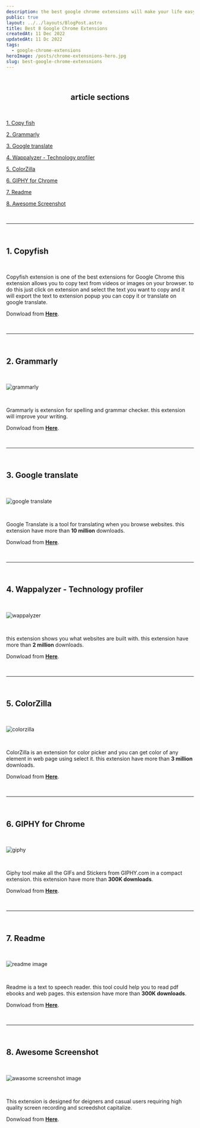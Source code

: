 ```yaml
---
description: the best google chrome extensions will make your life easy. here are ten chrome extensions for your browser.
public: true
layout: ../../layouts/BlogPost.astro
title: Best 8 Google Chrome Extensions
createdAt: 11 Dec 2022
updatedAt: 11 Dc 2022
tags:
  - google-chrome-extensions
heroImage: /posts/chrome-extensnions-hero.jpg
slug: best-google-chrome-extensnions
---
```


</br>

## <center>article sections </center>

</br>

[1. Copy fish](#1-copyfish)

[2. Grammarly](#2-grammarly)

[3. Google translate](#3-google-translate)

[4. Wappalyzer - Technology profiler](#4-wappalyzer---technology-profiler)

[5. ColorZilla](#5-colorzilla)

[6. GIPHY for Chrome](#6-giphy-for-chrome)

[7. Readme](#7-readme)

[8. Awesome Screenshot](#8-awesome-screenshot)

</br>

---

</br>

## 1. Copyfish

</br>

Copyfish extension is one of the best extensions for Google Chrome this extension allows you to copy text from videos or images on your browser. to do this just click on extension and select the text you want to copy and it will export the text to extension popup you can copy it or translate on google translate.

Donwload from **<a href="https://chrome.google.com/webstore/detail/copyfish-%F0%9F%90%9F-free-ocr-soft/eenjdnjldapjajjofmldgmkjaienebbj" class="underline underline-offset-2 hover:text-orange-500 decoration-orange-500" target="_blank">Here</a>**.

</br>

---

</br>

## 2. Grammarly

</br>

![grammarly](/posts/grammarly.jpg)

</br>

Grammarly is extension for spelling and grammar checker. this extension will improve your writing.

Donwload from **<a href="https://chrome.google.com/webstore/detail/grammarly-grammar-checker/kbfnbcaeplbcioakkpcpgfkobkghlhen" class="underline underline-offset-2 hover:text-orange-500 decoration-orange-500" target="_blank">Here</a>**.

</br>

---

</br>

## 3. Google translate

</br>

![google translate](/posts/google-translate.jpg)

</br>

Google Translate is a tool for translating when you browse websites. this extension have more than **10 million** downloads.

Donwload from **<a href="https://chrome.google.com/webstore/detail/google-translate/aapbdbdomjkkjkaonfhkkikfgjllcleb" class="underline underline-offset-2 hover:text-orange-500 decoration-orange-500" target="_blank">Here</a>**.

</br>

---

</br>

## 4. Wappalyzer - Technology profiler

</br>

![wappalyzer](/posts/wappalyzer.jpg)

</br>

this extension shows you what websites are built with. this extension have more than **2 million** downloads.

Donwload from **<a href="https://chrome.google.com/webstore/detail/wappalyzer-technology-pro/gppongmhjkpfnbhagpmjfkannfbllamg" class="underline underline-offset-2 hover:text-orange-500 decoration-orange-500" target="_blank">Here</a>**.

</br>

---

</br>

## 5. ColorZilla

</br>

![colorzilla](/posts/colorzilla.jpg)

</br>

ColorZilla is an extension for color picker and you can get color of any element in web page using select it. this extension have more than **3 million** downloads.

Donwload from **<a href="https://chrome.google.com/webstore/detail/colorzilla/bhlhnicpbhignbdhedgjhgdocnmhomnp" class="underline underline-offset-2 hover:text-orange-500 decoration-orange-500" target="_blank">Here</a>**.

</br>

---

</br>

## 6. GIPHY for Chrome

</br>

![giphy](/posts/GIPHY-for-Chrome.jpg)

</br>

Giphy tool make all the GIFs and Stickers from GIPHY.com in a compact extension. this extension have more than **300K downloads**.

Donwload from **<a href="https://chrome.google.com/webstore/detail/giphy-for-chrome/jlleokkdhkflpmghiioglgmnminbekdi/related" class="underline underline-offset-2 hover:text-orange-500 decoration-orange-500" target="_blank">Here</a>**.

</br>

---

</br>

## 7. Readme

</br>

![readme image](/posts/readme.jpg)

</br>

Readme is a text to speech reader. this tool could help you to read pdf ebooks and web pages.
this extension have more than **300K downloads**.

Donwload from **<a href="https://chrome.google.com/webstore/detail/readme-text-to-speech-tts/npdkkcjlmhcnnaoobfdjndibfkkhhdfn" class="underline underline-offset-2 hover:text-orange-500 decoration-orange-500" target="_blank">Here</a>**.

</br>

---

</br>

## 8. Awesome Screenshot

</br>

![awasome screenshot image](/posts/Awesome-Screenshot.jpg)

</br>

This extension is designed for deigners and casual users requiring high quality screen recording and screedshot capitalize.

Donwload from **<a href="https://chrome.google.com/webstore/detail/awesome-screenshot-and-sc/nlipoenfbbikpbjkfpfillcgkoblgpmj" class="underline underline-offset-2 hover:text-orange-500 decoration-orange-500" target="_blank">Here</a>**.

</br>
